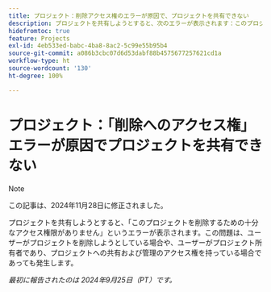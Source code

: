 ```yaml
---
title: プロジェクト：削除アクセス権のエラーが原因で、プロジェクトを共有できない
description: プロジェクトを共有しようとすると、次のエラーが表示されます：このプロジェクトを削除するための十分なアクセス権がありません。この問題は、ユーザーがプロジェクトを削除しようとしている場合や、ユーザーがプロジェクト所有者であり、プロジェクトへの共有および管理のアクセス権を持っている場合であっても発生します。
hidefromtoc: true
feature: Projects
exl-id: 4eb533ed-babc-4ba8-8ac2-5c99e55b95b4
source-git-commit: a086b3cbc07d6d53dabf88b4575677257621cd1a
workflow-type: ht
source-wordcount: '130'
ht-degree: 100%

---
```


# プロジェクト：「削除へのアクセス権」エラーが原因でプロジェクトを共有できない

>[!NOTE]
>
>この記事は、2024年11月28日に修正されました。

プロジェクトを共有しようとすると、「このプロジェクトを削除するための十分なアクセス権限がありません」というエラーが表示されます。この問題は、ユーザーがプロジェクトを削除しようとしている場合や、ユーザーがプロジェクト所有者であり、プロジェクトへの共有および管理のアクセス権を持っている場合であっても発生します。

_最初に報告されたのは 2024年9月25日（PT）です。_
